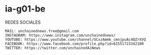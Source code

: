 # ia-g01-be

REDES SOCIALES

    MAIL: unchainednews.free@gmail.com
    INSTAGRAM: https://www.instagram.com/unchainednews/
    YOUTUBE: https://www.youtube.com/channel/UCxzAmmk_cmnjpuAc4QZrXVQ
    FACEBOOK: https://www.facebook.com/profile.php?id=61551723342180
    TWITTER: https://twitter.com/unchainedAiNews